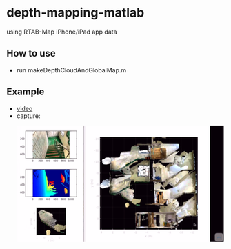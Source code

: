# depth-mapping-matlab
using RTAB-Map iPhone/iPad app data 

## How to use 
- run makeDepthCloudAndGlobalMap.m

## Example 
- [video](https://www.youtube.com/watch?v=tGMz9Wornag&t=1s)
- capture: <p align="center"><img src="examle_screenshot.png" width=900></p>
